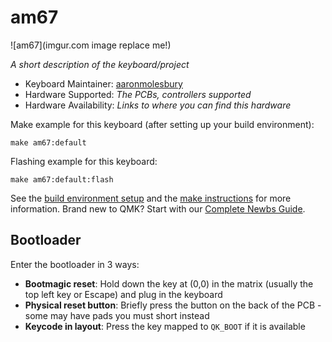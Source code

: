# am67

![am67](imgur.com image replace me!)

*A short description of the keyboard/project*

* Keyboard Maintainer: [aaronmolesbury](https://github.com/aaronmolesbury)
* Hardware Supported: *The PCBs, controllers supported*
* Hardware Availability: *Links to where you can find this hardware*

Make example for this keyboard (after setting up your build environment):

    make am67:default

Flashing example for this keyboard:

    make am67:default:flash

See the [build environment setup](https://docs.qmk.fm/#/getting_started_build_tools) and the [make instructions](https://docs.qmk.fm/#/getting_started_make_guide) for more information. Brand new to QMK? Start with our [Complete Newbs Guide](https://docs.qmk.fm/#/newbs).

## Bootloader

Enter the bootloader in 3 ways:

* **Bootmagic reset**: Hold down the key at (0,0) in the matrix (usually the top left key or Escape) and plug in the keyboard
* **Physical reset button**: Briefly press the button on the back of the PCB - some may have pads you must short instead
* **Keycode in layout**: Press the key mapped to `QK_BOOT` if it is available
